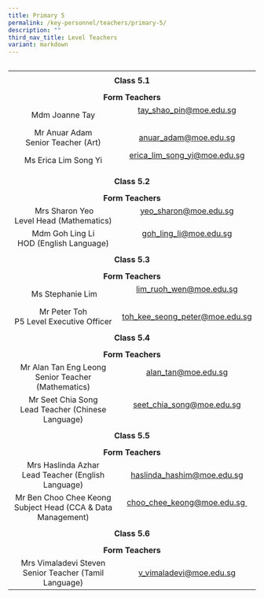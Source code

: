 ```yaml
---
title: Primary 5
permalink: /key-personnel/teachers/primary-5/
description: ""
third_nav_title: Level Teachers
variant: markdown
---
```

<table style="float: right;" border="0" width="100%" cellspacing="0">
<tbody>
<tr>
<td style="text-align: center;" colspan="2" height="41"><strong>Class 5.1</strong></td>
</tr>
<tr style="text-align: center;">
<td colspan="2" style="text-align: center;" height="25"><strong>Form Teachers</strong></td>
</tr>
<tr style="text-align: center;">
<td width="50%">Mdm Joanne&nbsp;Tay</td>
<td width="50%"><a href="mailto:tay_shao_pin@moe.edu.sg" target="">tay_shao_pin@moe.edu.sg</a><br><br></td>
</tr>
<tr style="text-align: center;">
<td>
<div>Mr&nbsp;Anuar&nbsp;Adam <br>Senior Teacher (Art)</div>
</td>
<td><a href="mailto:anuar_adam@moe.edu.sg" target="">anuar_adam@moe.edu.sg</a></td>
</tr>

<tr style="text-align: center;">
<td width="50%">Ms Erica Lim Song Yi</td>
<td width="50%"><a href="mailto:erica_lim_song_yi@moe.edu.sg" target="">erica_lim_song_yi@moe.edu.sg</a><br><br></td>
</tr>
	
<tr style="text-align: center;">
<td colspan="2" style="text-align: center;" height="41"><strong>Class 5.2</strong></td>
</tr>
<tr style="text-align: center;">
<td colspan="2" style="text-align: center;" height="25"><strong>Form Teachers</strong></td>
</tr>
<tr style="text-align: center;">
<td width="50%">&nbsp;Mrs&nbsp;Sharon&nbsp;Yeo <br>Level Head (Mathematics)</td>
<td><a href="mailto:yeo_sharon@moe.edu.sg" target="">yeo_sharon@moe.edu.sg</a><br><br></td>
</tr>
<tr style="text-align: center;">
<td>Mdm Goh Ling Li <br>HOD (English Language)</td>
<td><a href="mailto:goh_ling_li@moe.edu.sg" target="">goh_ling_li@moe.edu.sg</a><br><br></td>
</tr>
<tr style="text-align: center;">
<td colspan="2" style="text-align: center;" height="41"><strong>Class 5.3</strong></td>
</tr>
<tr style="text-align: center;">
<td colspan="2" style="text-align: center;" height="25"><strong>Form Teachers</strong></td>
</tr>
<tr style="text-align: center;">
<td>&nbsp;Ms&nbsp;Stephanie&nbsp;Lim</td>
<td><a href="mailto:lim_ruoh_wen@moe.edu.sg" target="">lim_ruoh_wen@moe.edu.sg</a><br><br></td>
</tr>
<tr style="text-align: center;">
<td>
<div>Mr&nbsp;Peter Toh <br> P5 Level Executive Officer</div>
</td>
<td><a href="mailto:toh_kee_seong_peter@moe.edu.sg" target="">toh_kee_seong_peter@moe.edu.sg</a></td>
</tr>
<tr style="text-align: center;">
<td colspan="2" style="text-align: center;" height="41"><strong>Class 5.4</strong></td>
</tr>
<tr style="text-align: center;">
<td colspan="2" style="text-align: center;" height="25"><strong>Form Teachers</strong></td>
</tr>
<tr style="text-align: center;">
<td width="50%">Mr Alan Tan Eng Leong<br>Senior Teacher (Mathematics)</td>
<td width="50%"><a href="mailto:alan_tan@moe.edu.sg" target="">alan_tan@moe.edu.sg</a><br><br></td>
</tr>
<tr style="text-align: center;">
<td>Mr Seet Chia Song<br>Lead Teacher (Chinese Language)</td>
<td><a href="mailto:seet_chia_song@moe.edu.sg" target="">seet_chia_song@moe.edu.sg</a><br><br></td>
</tr>
<tr style="text-align: center;">
<td colspan="2" style="text-align: center;" height="41"><strong>Class 5.5</strong></td>
</tr>
<tr style="text-align: center;">
<td colspan="2" style="text-align: center;" height="25"><strong>Form Teachers</strong></td>
</tr>
<tr style="text-align: center;">
<td>Mrs Haslinda Azhar<br>Lead Teacher (English Language)</td>
<td><a href="mailto:haslinda_hashim@moe.edu.sg" target="">haslinda_hashim@moe.edu.sg</a></td>
</tr>
<tr style="text-align: center;">
<td>Mr Ben Choo Chee Keong<br>Subject Head (CCA &amp; Data Management)</td>
<td><a href="mailto:choo_chee_keong@moe.edu.sg" target="">choo_chee_keong@moe.edu.sg&nbsp;</a><br><br></td>
</tr>

<tr style="text-align: center;">
<td colspan="2" style="text-align: center;" height="41"><strong>Class 5.6</strong></td>
</tr>
<tr style="text-align: center;">
<td colspan="2" style="text-align: center;" height="25"><strong>Form Teachers</strong></td>
</tr>
<tr style="text-align: center;">
<td>Mrs Vimaladevi Steven<br>Senior Teacher (Tamil Language)</td>
<td><a href="mailto:v_vimaladevi@moe.edu.sg" target="">v_vimaladevi@moe.edu.sg</a></td>
</tr>
</tbody>
</table>